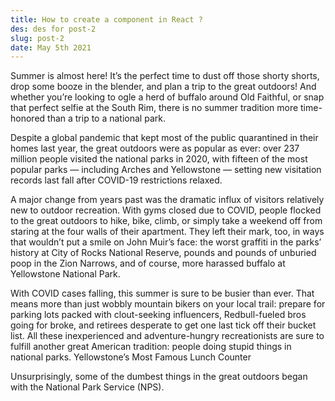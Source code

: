 ```yaml
---
title: How to create a component in React ?
des: des for post-2
slug: post-2
date: May 5th 2021
---
```


Summer is almost here! It’s the perfect time to dust off those shorty shorts, drop some booze in the blender, and plan a trip to the great outdoors! And whether you’re looking to ogle a herd of buffalo around Old Faithful, or snap that perfect selfie at the South Rim, there is no summer tradition more time-honored than a trip to a national park.

Despite a global pandemic that kept most of the public quarantined in their homes last year, the great outdoors were as popular as ever: over 237 million people visited the national parks in 2020, with fifteen of the most popular parks — including Arches and Yellowstone — setting new visitation records last fall after COVID-19 restrictions relaxed.

A major change from years past was the dramatic influx of visitors relatively new to outdoor recreation. With gyms closed due to COVID, people flocked to the great outdoors to hike, bike, climb, or simply take a weekend off from staring at the four walls of their apartment. They left their mark, too, in ways that wouldn’t put a smile on John Muir’s face: the worst graffiti in the parks’ history at City of Rocks National Reserve, pounds and pounds of unburied poop in the Zion Narrows, and of course, more harassed buffalo at Yellowstone National Park.

With COVID cases falling, this summer is sure to be busier than ever. That means more than just wobbly mountain bikers on your local trail: prepare for parking lots packed with clout-seeking influencers, Redbull-fueled bros going for broke, and retirees desperate to get one last tick off their bucket list. All these inexperienced and adventure-hungry recreationists are sure to fulfill another great American tradition: people doing stupid things in national parks.
Yellowstone’s Most Famous Lunch Counter

Unsurprisingly, some of the dumbest things in the great outdoors began with the National Park Service (NPS).